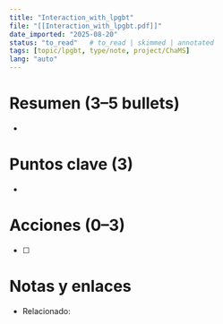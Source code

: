 ```yaml
---
title: "Interaction_with_lpgbt"
file: "[[Interaction_with_lpgbt.pdf]]"
date_imported: "2025-08-20"
status: "to_read"   # to_read | skimmed | annotated
tags: [topic/lpgbt, type/note, project/ChaMS]
lang: "auto"
---
```

# Resumen (3–5 bullets)
- 

# Puntos clave (3)
- 

# Acciones (0–3)
- [ ] 

# Notas y enlaces
- Relacionado: 
